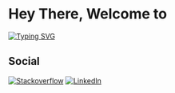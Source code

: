 <H1>Hey There, Welcome to</H1>

[![Typing SVG](https://readme-typing-svg.demolab.com?font=Yellowtail&size=80&pause=1000&color=419AF7&vCenter=true&multiline=true&width=400&height=150&lines=Atif+0x007+)](#)

<H2>Social</H2>

[![Stackoverflow](https://img.shields.io/badge/-Stackoverflow-FE7A16?style=for-the-badge&logo=stack-overflow&logoColor=white)](https://stackoverflow.com/users/20315110/atif0x007)
[![LinkedIn](https://img.shields.io/badge/linkedin-%230077B5.svg?style=for-the-badge&logo=linkedin&logoColor=white)](#)
